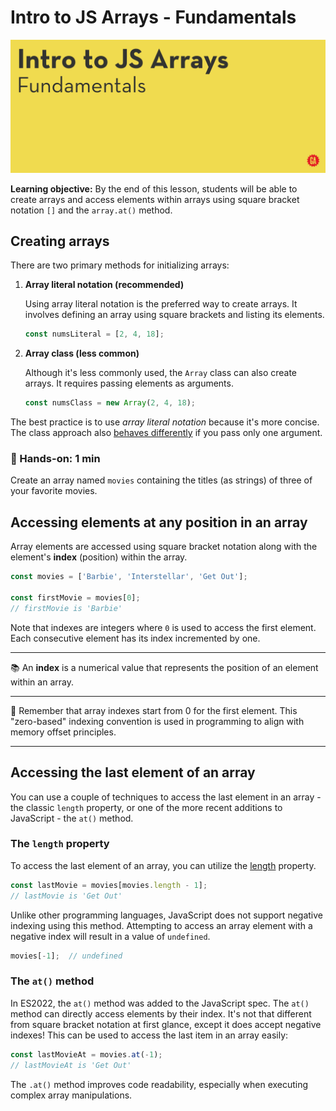 # Intro to JS Arrays - Fundamentals

![Hero image](./assets/hero.png)

**Learning objective:** By the end of this lesson, students will be able to create arrays and access elements within arrays using square bracket notation `[]` and the `array.at()` method.

## Creating arrays

There are two primary methods for initializing arrays:

1. **Array literal notation (recommended)**
  
   Using array literal notation is the preferred way to create arrays. It involves defining an array using square brackets and listing its elements.

   ```js
   const numsLiteral = [2, 4, 18];
   ```

2. **Array class (less common)**
   
   Although it's less commonly used, the `Array` class can also create arrays. It requires passing elements as arguments.

   ```js
   const numsClass = new Array(2, 4, 18);
   ```

The best practice is to use _array literal notation_ because it's more concise. The class approach also [behaves differently](https://developer.mozilla.org/en-US/docs/Web/JavaScript/Reference/Global_Objects/Array/Array#array_constructor_with_a_single_parameter) if you pass only one argument. 

### :wave: Hands-on: 1 min

Create an array named `movies` containing the titles (as strings) of three of your favorite movies.

## Accessing elements at any position in an array

Array elements are accessed using square bracket notation along with the element's __index__ (position) within the array.

```js
const movies = ['Barbie', 'Interstellar', 'Get Out'];

const firstMovie = movies[0];
// firstMovie is 'Barbie'
```

Note that indexes are integers where `0` is used to access the first element. Each consecutive element has its index incremented by one.

<hr>

:books: An __index__ is a numerical value that represents the position of an element within an array.

<hr>

:brain: Remember that array indexes start from 0 for the first element. This "zero-based" indexing convention is used in programming to align with memory offset principles.

<hr>


## Accessing the last element of an array

You can use a couple of techniques to access the last element in an array - the classic `length` property, or one of the more recent additions to JavaScript - the `at()` method.

### The `length` property

To access the last element of an array, you can utilize the [length](https://developer.mozilla.org/en-US/docs/Web/JavaScript/Reference/Global_Objects/Array/length) property.

```js
const lastMovie = movies[movies.length - 1];
// lastMovie is 'Get Out'
```

Unlike other programming languages, JavaScript does not support negative indexing using this method. Attempting to access an array element with a negative index will result in a value of `undefined`.

```js
movies[-1];  // undefined
```

### The `at()` method

In ES2022, the `at()` method was added to the JavaScript spec. The `at()` method can directly access elements by their index. It's not that different from square bracket notation at first glance, except it does accept negative indexes! This can be used to access the last item in an array easily: 

```js
const lastMovieAt = movies.at(-1);  
// lastMovieAt is 'Get Out'
```

The `.at()` method improves code readability, especially when executing complex array manipulations.
